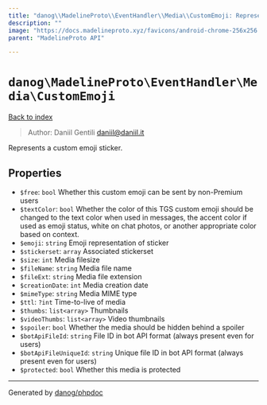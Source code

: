 ```yaml
---
title: "danog\\MadelineProto\\EventHandler\\Media\\CustomEmoji: Represents a custom emoji sticker."
description: ""
image: "https://docs.madelineproto.xyz/favicons/android-chrome-256x256.png"
parent: "MadelineProto API"

---
```

# `danog\MadelineProto\EventHandler\Media\CustomEmoji`
[Back to index](../../../../index.html)

> Author: Daniil Gentili <daniil@daniil.it>  
  

Represents a custom emoji sticker.  



## Properties
* `$free`: `bool` Whether this custom emoji can be sent by non-Premium users
* `$textColor`: `bool` Whether the color of this TGS custom emoji should be changed to the text color when used in messages, the accent color if used as emoji status, white on chat photos, or another appropriate color based on context.
* `$emoji`: `string` Emoji representation of sticker
* `$stickerset`: `array` Associated stickerset
* `$size`: `int` Media filesize
* `$fileName`: `string` Media file name
* `$fileExt`: `string` Media file extension
* `$creationDate`: `int` Media creation date
* `$mimeType`: `string` Media MIME type
* `$ttl`: `?int` Time-to-live of media
* `$thumbs`: `list<array>` Thumbnails
* `$videoThumbs`: `list<array>` Video thumbnails
* `$spoiler`: `bool` Whether the media should be hidden behind a spoiler
* `$botApiFileId`: `string` File ID in bot API format (always present even for users)
* `$botApiFileUniqueId`: `string` Unique file ID in bot API format (always present even for users)
* `$protected`: `bool` Whether this media is protected
---
Generated by [danog/phpdoc](https://phpdoc.daniil.it)
